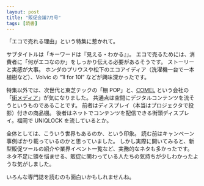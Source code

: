 ```yaml
---
layout: post
title: "販促会議7月号"
tags: [読書]
---
```


「エコで売れる理由」という特集に惹かれて。

サブタイトルは「キーワードは『見える・わかる』」。
エコで売るためには、消費者に「何がエコなのか」をしっかり伝える必要があるそうです。
ストーリーと実感が大事。
ホンダのプリウスや松下のエコアイディア（洗濯機一台で一本植樹など）、Volvic の &#8220;1l for 10l&#8221; などが興味深かったです。

特集以外では、次世代と東芝テックの「棚 POP」と、[COMEL](http://www.comel.co.jp/) という会社の「[街メディア](街メディア)」が気になりました。
共通点は空間にデジタルコンテンツを流そうというものであることです。
前者はディスプレイ（本当はプロジェクタで投影）付きの商品棚。
後者はネットでコンテンツを配信できる街頭ディスプレイ。福岡で UNIQLOCK を流しているとか。

全体としては、こういう世界もあるのか、という印象。
読む前はキャンペーン事例ばかり載っているのかと思っていました。
しかし実際に開いてみると、新型販促ツールの紹介や業界イベント一覧など、実務的なネタも多かったです。
ネタ不足に頭を悩ませる、販促に関わっている人たちの気持ちが少しわかったような気がしました。

いろんな専門誌を読むのも面白いかもしれませんね。
